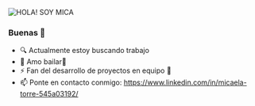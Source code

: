 
![HOLA! SOY MICA](https://user-images.githubusercontent.com/84750737/138203571-b7ed72c4-6f00-4430-8e02-7145a65b48f2.gif)

### Buenas 👋
- 🔍 Actualmente estoy buscando trabajo 
- 💃 Amo bailar💃
- ⚡ Fan del desarrollo de proyectos en equipo 🙌
- 📫 Ponte en contacto conmigo: https://www.linkedin.com/in/micaela-torre-545a03192/

